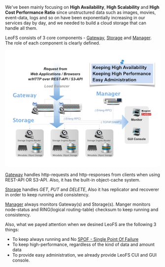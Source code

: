 We've been mainly focusing on **High Availability**, **High Scalability** and **High Cost Performance Ratio** since unstructured data such as images, movies, event-data, logs and so on have been exponentially increasing in our services day by day, and we needed to build a cloud storage that can handle all them.

LeoFS consists of 3 core components - [Gateway](leofs-gateway-detail.md), [Storage](leofs-storage-detail.md) and [Manager](leofs-manager-detail.md). The role of each component is clearly defined.

![LeoFS architecture](images/leofs-architecture.png)

[Gateway](leofs-gateway-detail.md) handles http-requests and http-responses from clients when using REST-API OR S3-API. Also, it has the built-in object-cache system.

[Storage](leofs-storage-detail.md) handles *GET*, *PUT* and *DELETE*, Also it has replicator and recoverer in order to keep running and consistency.

[Manager](leofs-manager-detail.md) always monitors Gateway(s) and Storage(s). Manger monitors node-status and RING(logical routing-table) checksum to keep running and consistency.


Also, what we payed attention when we desined LeoFS are the following 3 things:
* To keep always running and No [SPOF - Single Point Of Failure](http://en.wikipedia.org/wiki/Single_point_of_failure)
* To keep high-performance, regardless of the kind of data and amount data
* To provide easy administration, we already provide LeoFS CUI and GUI console.
